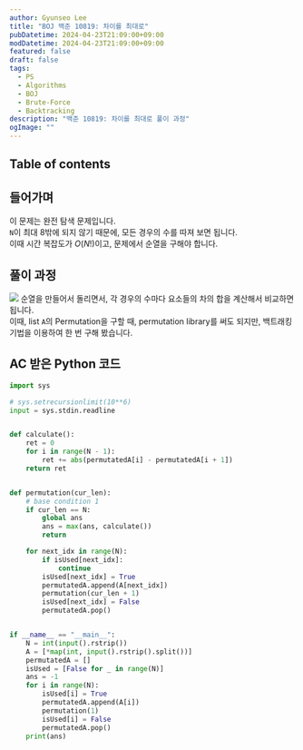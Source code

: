 ```yaml
---
author: Gyunseo Lee
title: "BOJ 백준 10819: 차이를 최대로"
pubDatetime: 2024-04-23T21:09:00+09:00
modDatetime: 2024-04-23T21:09:00+09:00
featured: false
draft: false
tags:
  - PS
  - Algorithms
  - BOJ
  - Brute-Force
  - Backtracking
description: "백준 10819: 차이를 최대로 풀이 과정"
ogImage: ""
---
```


## Table of contents

## 들어가며

이 문제는 완전 탐색 문제입니다.  
`N`이 최대 8밖에 되지 않기 때문에, 모든 경우의 수를 따져 보면 됩니다.  
이때 시간 복잡도가 $O(N!)$이고, 문제에서 순열을 구해야 합니다.

## 풀이 과정

![](https://res.cloudinary.com/gyunseo-blog/image/upload/f_auto/v1713874349/image_errzxt.png)
순열을 만들어서 돌리면서, 각 경우의 수마다 요소들의 차의 합을 계산해서 비교하면 됩니다.  
이때, list `A`의 Permutation을 구할 때, permutation library를 써도 되지만, 백트래킹 기법을 이용하여 한 번 구해 봤습니다.

## AC 받은 Python 코드

```python
import sys

# sys.setrecursionlimit(10**6)
input = sys.stdin.readline


def calculate():
    ret = 0
    for i in range(N - 1):
        ret += abs(permutatedA[i] - permutatedA[i + 1])
    return ret


def permutation(cur_len):
    # base condition 1
    if cur_len == N:
        global ans
        ans = max(ans, calculate())
        return

    for next_idx in range(N):
        if isUsed[next_idx]:
            continue
        isUsed[next_idx] = True
        permutatedA.append(A[next_idx])
        permutation(cur_len + 1)
        isUsed[next_idx] = False
        permutatedA.pop()


if __name__ == "__main__":
    N = int(input().rstrip())
    A = [*map(int, input().rstrip().split())]
    permutatedA = []
    isUsed = [False for _ in range(N)]
    ans = -1
    for i in range(N):
        isUsed[i] = True
        permutatedA.append(A[i])
        permutation(1)
        isUsed[i] = False
        permutatedA.pop()
    print(ans)

```
